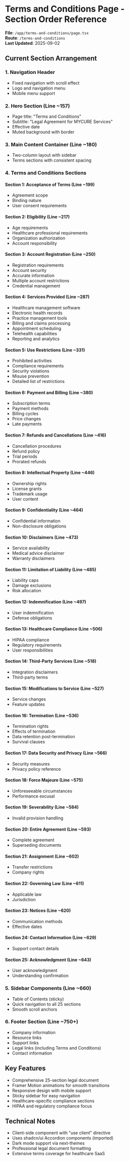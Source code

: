 # Terms and Conditions Page - Section Order Reference

**File**: `/app/terms-and-conditions/page.tsx`  
**Route**: `/terms-and-conditions`  
**Last Updated**: 2025-09-02

## Current Section Arrangement

### 1. Navigation Header
- Fixed navigation with scroll effect
- Logo and navigation menu
- Mobile menu support

### 2. Hero Section (Line ~157)
- Page title: "Terms and Conditions"
- Subtitle: "Legal Agreement for MYCURE Services"
- Effective date
- Muted background with border

### 3. Main Content Container (Line ~180)
- Two-column layout with sidebar
- Terms sections with consistent spacing

### 4. Terms and Conditions Sections

#### Section 1: Acceptance of Terms (Line ~199)
- Agreement scope
- Binding nature
- User consent requirements

#### Section 2: Eligibility (Line ~217)
- Age requirements
- Healthcare professional requirements
- Organization authorization
- Account responsibility

#### Section 3: Account Registration (Line ~250)
- Registration requirements
- Account security
- Accurate information
- Multiple account restrictions
- Credential management

#### Section 4: Services Provided (Line ~287)
- Healthcare management software
- Electronic health records
- Practice management tools
- Billing and claims processing
- Appointment scheduling
- Telehealth capabilities
- Reporting and analytics

#### Section 5: Use Restrictions (Line ~331)
- Prohibited activities
- Compliance requirements
- Security violations
- Misuse prevention
- Detailed list of restrictions

#### Section 6: Payment and Billing (Line ~380)
- Subscription terms
- Payment methods
- Billing cycles
- Price changes
- Late payments

#### Section 7: Refunds and Cancellations (Line ~416)
- Cancellation procedures
- Refund policy
- Trial periods
- Prorated refunds

#### Section 8: Intellectual Property (Line ~446)
- Ownership rights
- License grants
- Trademark usage
- User content

#### Section 9: Confidentiality (Line ~464)
- Confidential information
- Non-disclosure obligations

#### Section 10: Disclaimers (Line ~473)
- Service availability
- Medical advice disclaimer
- Warranty disclaimers

#### Section 11: Limitation of Liability (Line ~485)
- Liability caps
- Damage exclusions
- Risk allocation

#### Section 12: Indemnification (Line ~497)
- User indemnification
- Defense obligations

#### Section 13: Healthcare Compliance (Line ~506)
- HIPAA compliance
- Regulatory requirements
- User responsibilities

#### Section 14: Third-Party Services (Line ~518)
- Integration disclaimers
- Third-party terms

#### Section 15: Modifications to Service (Line ~527)
- Service changes
- Feature updates

#### Section 16: Termination (Line ~536)
- Termination rights
- Effects of termination
- Data retention post-termination
- Survival clauses

#### Section 17: Data Security and Privacy (Line ~566)
- Security measures
- Privacy policy reference

#### Section 18: Force Majeure (Line ~575)
- Unforeseeable circumstances
- Performance excusal

#### Section 19: Severability (Line ~584)
- Invalid provision handling

#### Section 20: Entire Agreement (Line ~593)
- Complete agreement
- Superseding documents

#### Section 21: Assignment (Line ~602)
- Transfer restrictions
- Company rights

#### Section 22: Governing Law (Line ~611)
- Applicable law
- Jurisdiction

#### Section 23: Notices (Line ~620)
- Communication methods
- Effective dates

#### Section 24: Contact Information (Line ~629)
- Support contact details

#### Section 25: Acknowledgment (Line ~643)
- User acknowledgment
- Understanding confirmation

### 5. Sidebar Components (Line ~660)
- Table of Contents (sticky)
- Quick navigation to all 25 sections
- Smooth scroll anchors

### 6. Footer Section (Line ~750+)
- Company information
- Resource links
- Support links
- Legal links (including Terms and Conditions)
- Contact information

## Key Features
- Comprehensive 25-section legal document
- Framer Motion animations for smooth transitions
- Responsive design with mobile support
- Sticky sidebar for easy navigation
- Healthcare-specific compliance sections
- HIPAA and regulatory compliance focus

## Technical Notes
- Client-side component with "use client" directive
- Uses shadcn/ui Accordion components (imported)
- Dark mode support via next-themes
- Professional legal document formatting
- Extensive terms coverage for healthcare SaaS